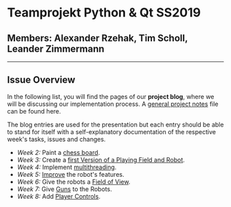 # Teamprojekt Python & Qt SS2019

## Members: Alexander Rzehak, Tim Scholl, Leander Zimmermann
---
## Issue Overview
In the following list, you will find the pages of our **project blog**, where we will be discussing our implementation process. A [general project notes](/notes.md) file can be found here.

The blog entries are used for the presentation but each entry should be able to stand for itself with a self-explanatory documentation of the respective week's tasks, issues and changes.

- *Week 2:* Paint a [chess board](/chess.md).
- *Week 3:* Create a [first Version of a Playing Field and Robot](/Week3.md).
- *Week 4:* Implement [multithreading](/week4_multithreading.md).
- *Week 5:* [Improve](/week5_smarter_bots.md) the robot's features.
- *Week 6:* Give the robots a [Field of View](/week6_field_of_view.md).
- *Week 7:* Give [Guns](/week7_armed_bots.md) to the Robots.
- *Week 8:* Add [Player Controls](/week8_user_control.md).
